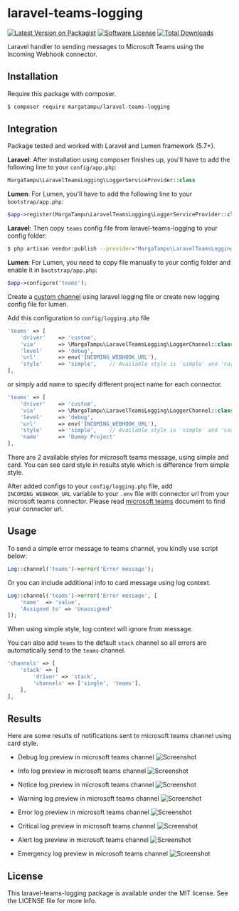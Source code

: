 # laravel-teams-logging

[![Latest Version on Packagist](https://img.shields.io/packagist/v/margatampu/laravel-teams-logging.svg?style=flat-square)](https://packagist.org/packages/margatampu/laravel-teams-logging)
[![Software License](https://img.shields.io/badge/license-MIT-brightgreen.svg?style=flat-square)](LICENSE.md)
[![Total Downloads](https://img.shields.io/packagist/dt/margatampu/laravel-teams-logging.svg?style=flat-square)](https://packagist.org/packages/margatampu/laravel-teams-logging)

Laravel handler to sending messages to Microsoft Teams using the Incoming Webhook connector.

## Installation

Require this package with composer.

```bash
$ composer require margatampu/laravel-teams-logging
```

## Integration

Package tested and worked with Laravel and Lumen framework (5.7+).

**Laravel**: After installation using composer finishes up, you'll have to add the following line to your `config/app.php`:

```php
MargaTampu\LaravelTeamsLogging\LoggerServiceProvider::class
```

**Lumen**: For Lumen, you'll have to add the following line to your `bootstrap/app.php`:

```php
$app->register(MargaTampu\LaravelTeamsLogging\LoggerServiceProvider::class);
```

**Laravel**: Then copy `teams` config file from laravel-teams-logging to your config folder:

```bash
$ php artisan vendor:publish --provider="MargaTampu\LaravelTeamsLogging\LoggerServiceProvider"
```

**Lumen**: For Lumen, you need to copy file manually to your config folder and enable it in `bootstrap/app.php`:

```php
$app->configure('teams');
```

Create a [custom channel](https://laravel.com/docs/master/logging#creating-custom-channels) using laravel logging file or create new logging config file for lumen.

Add this configuration to `config/logging.php` file

```php
'teams' => [
    'driver'    => 'custom',
    'via'       => \MargaTampu\LaravelTeamsLogging\LoggerChannel::class,
    'level'     => 'debug',
    'url'       => env('INCOMING_WEBHOOK_URL'),
    'style'     => 'simple',    // Available style is 'simple' and 'card', default is 'simple'
],
```

or simply add name to specify different project name for each connector.

```php
'teams' => [
    'driver'    => 'custom',
    'via'       => \MargaTampu\LaravelTeamsLogging\LoggerChannel::class,
    'level'     => 'debug',
    'url'       => env('INCOMING_WEBHOOK_URL'),
    'style'     => 'simple',    // Available style is 'simple' and 'card', default is 'simple'
    'name'      => 'Dummy Project'
],
```

There are 2 available styles for microsoft teams message, using simple and card. You can see card style in results style which is difference from simple style.

After added configs to your `config/logging.php` file, add `INCOMING_WEBHOOK_URL` variable to your `.env` file with connector url from your microsoft teams connector. Please read [microsoft teams](https://docs.microsoft.com/en-us/microsoftteams/platform/concepts/connectors/connectors-using) document to find your connector url.

## Usage

To send a simple error message to teams channel, you kindly use script below:

```php
Log::channel('teams')->error('Error message');
```

Or you can include additional info to card message using log context.

```php
Log::channel('teams')->error('Error message', [
    'name'  => 'value',
    'Assigned to' => 'Unassigned'
]);
```

When using simple style, log context will ignore from message.

You can also add `teams` to the default `stack` channel so all errors are automatically send to the `teams` channel.

```php
'channels' => [
    'stack' => [
        'driver' => 'stack',
        'channels' => ['single', 'teams'],
    ],
],
```

## Results

Here are some results of notifications sent to microsoft teams channel using card style.

- Debug log preview in microsoft teams channel
  ![Screenshot](https://raw.githubusercontent.com/margatampu/laravel-teams-logging/master/assets/ltl-1debug.png)

- Info log preview in microsoft teams channel
  ![Screenshot](https://raw.githubusercontent.com/margatampu/laravel-teams-logging/master/assets/ltl-2info.png)

- Notice log preview in microsoft teams channel
  ![Screenshot](https://raw.githubusercontent.com/margatampu/laravel-teams-logging/master/assets/ltl-3notice.png)

- Warning log preview in microsoft teams channel
  ![Screenshot](https://raw.githubusercontent.com/margatampu/laravel-teams-logging/master/assets/ltl-4warning.png)

- Error log preview in microsoft teams channel
  ![Screenshot](https://raw.githubusercontent.com/margatampu/laravel-teams-logging/master/assets/ltl-5error.png)

- Critical log preview in microsoft teams channel
  ![Screenshot](https://raw.githubusercontent.com/margatampu/laravel-teams-logging/master/assets/ltl-6critical.png)

- Alert log preview in microsoft teams channel
  ![Screenshot](https://raw.githubusercontent.com/margatampu/laravel-teams-logging/master/assets/ltl-7alert.png)

- Emergency log preview in microsoft teams channel
  ![Screenshot](https://raw.githubusercontent.com/margatampu/laravel-teams-logging/master/assets/ltl-8emergency.png)

## License

This laravel-teams-logging package is available under the MIT license. See the LICENSE file for more info.
